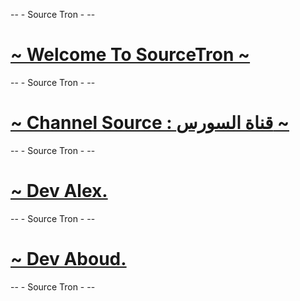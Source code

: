 --                - Source Tron -                 --
# [ ~ Welcome To SourceTron ~ ](https://t.me/JJJJJJTJ)
--                - Source Tron -                 --
# [~ Channel Source : قناة السورس ~](https://t.me/JJJJJJTJ)
--                - Source Tron -                 --
# [ ~ Dev Alex. ](t.me/xDevAlex)
--                - Source Tron -                 --
# [ ~ Dev Aboud. ](t.me/iDAbdullah)
--                - Source Tron -                 --
